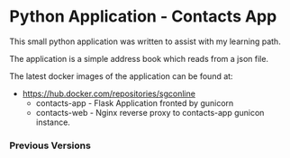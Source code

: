 # Python Application - Contacts App

This small python application was written to assist with my learning path. 

The application is a simple address book which reads from a json file.

The latest docker images of the application can be found at:
* https://hub.docker.com/repositories/sgconline
  * contacts-app - Flask Application fronted by gunicorn
  * contacts-web - Nginx reverse proxy to contacts-app gunicon instance.

 ### Previous Versions
